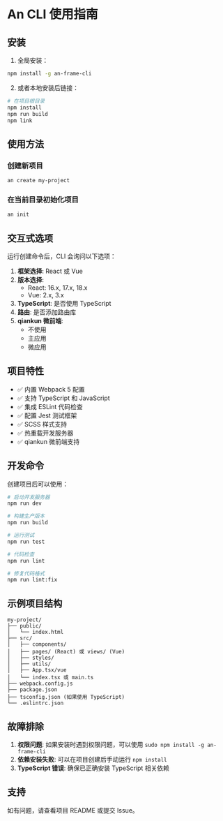 # An CLI 使用指南

## 安装

1. 全局安装：
```bash
npm install -g an-frame-cli
```

2. 或者本地安装后链接：
```bash
# 在项目根目录
npm install
npm run build
npm link
```

## 使用方法

### 创建新项目

```bash
an create my-project
```

### 在当前目录初始化项目

```bash
an init
```

## 交互式选项

运行创建命令后，CLI 会询问以下选项：

1. **框架选择**: React 或 Vue
2. **版本选择**: 
   - React: 16.x, 17.x, 18.x
   - Vue: 2.x, 3.x
3. **TypeScript**: 是否使用 TypeScript
4. **路由**: 是否添加路由库
5. **qiankun 微前端**: 
   - 不使用
   - 主应用
   - 微应用

## 项目特性

- ✅ 内置 Webpack 5 配置
- ✅ 支持 TypeScript 和 JavaScript
- ✅ 集成 ESLint 代码检查
- ✅ 配置 Jest 测试框架
- ✅ SCSS 样式支持
- ✅ 热重载开发服务器
- ✅ qiankun 微前端支持

## 开发命令

创建项目后可以使用：

```bash
# 启动开发服务器
npm run dev

# 构建生产版本
npm run build

# 运行测试
npm run test

# 代码检查
npm run lint

# 修复代码格式
npm run lint:fix
```

## 示例项目结构

```
my-project/
├── public/
│   └── index.html
├── src/
│   ├── components/
│   ├── pages/ (React) 或 views/ (Vue)
│   ├── styles/
│   ├── utils/
│   ├── App.tsx/vue
│   └── index.tsx 或 main.ts
├── webpack.config.js
├── package.json
├── tsconfig.json (如果使用 TypeScript)
└── .eslintrc.json
```

## 故障排除

1. **权限问题**: 如果安装时遇到权限问题，可以使用 `sudo npm install -g an-frame-cli`
2. **依赖安装失败**: 可以在项目创建后手动运行 `npm install`
3. **TypeScript 错误**: 确保已正确安装 TypeScript 相关依赖

## 支持

如有问题，请查看项目 README 或提交 Issue。
